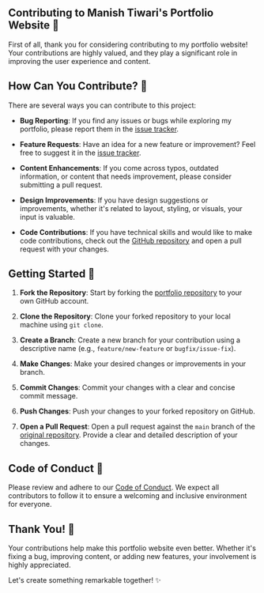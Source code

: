 ## Contributing to Manish Tiwari's Portfolio Website 🚀

First of all, thank you for considering contributing to my portfolio website! Your contributions are highly valued, and they play a significant role in improving the user experience and content.

## How Can You Contribute? 🤝

There are several ways you can contribute to this project:

- **Bug Reporting**: If you find any issues or bugs while exploring my portfolio, please report them in the [issue tracker](https://github.com/ayushsoni1010/portfolio/issues).

- **Feature Requests**: Have an idea for a new feature or improvement? Feel free to suggest it in the [issue tracker](https://github.com/ayushsoni1010/portfolio/issues).

- **Content Enhancements**: If you come across typos, outdated information, or content that needs improvement, please consider submitting a pull request.

- **Design Improvements**: If you have design suggestions or improvements, whether it's related to layout, styling, or visuals, your input is valuable.

- **Code Contributions**: If you have technical skills and would like to make code contributions, check out the [GitHub repository](https://github.com/ayushsoni1010/portfolio) and open a pull request with your changes.

## Getting Started 🏁

1. **Fork the Repository**: Start by forking the [portfolio repository](https://github.com/ayushsoni1010/portfolio) to your own GitHub account.

2. **Clone the Repository**: Clone your forked repository to your local machine using `git clone`.

3. **Create a Branch**: Create a new branch for your contribution using a descriptive name (e.g., `feature/new-feature` or `bugfix/issue-fix`).

4. **Make Changes**: Make your desired changes or improvements in your branch.

5. **Commit Changes**: Commit your changes with a clear and concise commit message.

6. **Push Changes**: Push your changes to your forked repository on GitHub.

7. **Open a Pull Request**: Open a pull request against the `main` branch of the [original repository](https://github.com/ayushsoni1010/portfolio). Provide a clear and detailed description of your changes.

## Code of Conduct 📜

Please review and adhere to our [Code of Conduct](CODE_OF_CONDUCT.md). We expect all contributors to follow it to ensure a welcoming and inclusive environment for everyone.

## Thank You! 🙏

Your contributions help make this portfolio website even better. Whether it's fixing a bug, improving content, or adding new features, your involvement is highly appreciated.

Let's create something remarkable together! ✨
